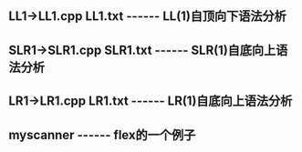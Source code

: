 ## LL1->LL1.cpp  LL1.txt  ------ LL(1)自顶向下语法分析

## SLR1->SLR1.cpp SLR1.txt ------ SLR(1)自底向上语法分析

## LR1->LR1.cpp  LR1.txt  ------ LR(1)自底向上语法分析

## myscanner ------ flex的一个例子
